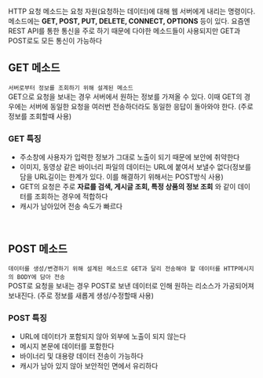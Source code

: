 <br>

HTTP 요청 메소드는 요청 자원(요청하는 데이터)에 대해 웹 서버에게 내리는 명령이다. 메소드에는 __GET, POST, PUT, DELETE, CONNECT, OPTIONS__ 등이 있다. 요즘엔 REST API를 통한 통신을 주로 하기 때문에 다야한 메소드들이 사용되지만 GET과 POST로도 모든 통신이 가능하다   

## GET 메소드
```서버로부터 정보를 조회하기 위해 설계된 메소드```    
GET으로 요청을 보내는 경우 서버에서 원하는 정보를 가져올 수 있다. 이때 GET의 경우에는 서버에 동일한 요청을 여러번 전송하더라도 동일한 응답이 돌아와야 한다. (주로 정보를 조회할때 사용)    

### GET 특징
- 주소창에 사용자가 입력한 정보가 그대로 노출이 되기 때문에 보안에 취약한다   
- 이미지, 동영상 같은 바이너리 파일의 데이터는 URL에 붙여서 보낼수 없다(정보를 담을 URL길이는 한계가 있다. 이를 해결하기 위해서는 POST방식 사용)    
- GET의 요청은 주로 __자료를 검색, 게시글 조회, 특정 상품의 정보 조회__ 와 같이 데이터를 조회하는 경우에 적합하다   
- 캐시가 남아있어 전송 속도가 빠르다   

<br>

## POST 메소드
```데이터를 생성/변경하기 위해 설계된 메소드로 GET과 달리 전송해야 할 데이터를 HTTP메시지의 BODY에 담아 전송```       
POST로 요청을 보내는 경우 POST로 보낸 데이터로 인해 원하는 리소스가 가공되어져 보내진다. (주로 정보를 새롭게 생성/수정할때 사용)   

### POST 특징
- URL에 데이터가 포함되지 않아 외부에 노출이 되지 않는다   
- 메시지 본문에 데이터를 포함한다
- 바이너리 및 대용량 데이터 전송이 가능하다
- 캐시가 남아 있지 않아 보안적인 면에서 유리하다   
